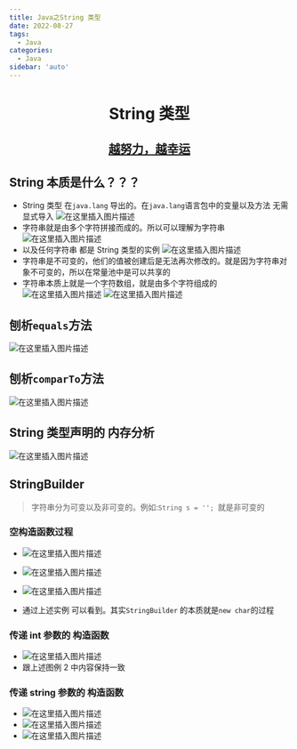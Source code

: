 ```yaml
---
title: Java之String 类型
date: 2022-08-27
tags:
  - Java
categories:
  - Java
sidebar: 'auto'
---
```


<div align = "center"><h1>String 类型</h1></div>
<div align = "center"><h2><u>越努力，越幸运</u></h2></div>

## String 本质是什么？？？

- String 类型 在`java.lang` 导出的。在`java.lang`语言包中的变量以及方法 无需显式导入
  ![在这里插入图片描述](https://img-blog.csdnimg.cn/bebb6cbd8bf64c1f83ba0a6560027a33.png)
- 字符串就是由多个字符拼接而成的。所以可以理解为字符串
  ![在这里插入图片描述](https://img-blog.csdnimg.cn/e284ad4a78c6418ea92c1da58b3cdd33.png)
- 以及任何字符串 都是 String 类型的实例
  ![在这里插入图片描述](https://img-blog.csdnimg.cn/d07cbf324ab44aa2b040fa89d8087f07.png)
- 字符串是不可变的，他们的值被创建后是无法再次修改的。就是因为字符串对象不可变的，所以在常量池中是可以共享的
- 字符串本质上就是一个字符数组，就是由多个字符组成的
  ![在这里插入图片描述](https://img-blog.csdnimg.cn/b1805b85723c4ede89dd6a5c678512f4.png)
  ![在这里插入图片描述](https://img-blog.csdnimg.cn/1640606314ca43f6a7e828de0515599d.png)

## 刨析`equals`方法

![在这里插入图片描述](https://img-blog.csdnimg.cn/b450d5e10f9d478d8dda5b70f957c14e.png#pic_center)

## 刨析`comparTo`方法

![在这里插入图片描述](https://img-blog.csdnimg.cn/46d489cfba7c4efe905c24568a7e338f.png#pic_center)

## String 类型声明的 内存分析

![在这里插入图片描述](https://img-blog.csdnimg.cn/1b397c2ea4f148c6ac98a23c603baa62.png#pic_center)

## StringBuilder

> 字符串分为可变以及非可变的。例如:`String s = ''; `就是非可变的

### 空构造函数过程

- ![在这里插入图片描述](https://img-blog.csdnimg.cn/f48c64deb1454475b05a90f2f0327b4d.png)
- ![在这里插入图片描述](https://img-blog.csdnimg.cn/d661d66b9466417baf4f589039ec5d02.png)
- ![在这里插入图片描述](https://img-blog.csdnimg.cn/b687359bdee2417d96f8d778c2445dcd.png)

- 通过上述实例 可以看到。其实`StringBuilder` 的本质就是`new char`的过程

### 传递 int 参数的 构造函数

- ![在这里插入图片描述](https://img-blog.csdnimg.cn/e728e1b7de334d5a98e0c16104f84847.png)
- 跟上述图例 2 中内容保持一致

### 传递 string 参数的 构造函数

- ![在这里插入图片描述](https://img-blog.csdnimg.cn/a53ae51e129c4c368396d5720dea41e6.png)
- ![在这里插入图片描述](https://img-blog.csdnimg.cn/81a4c3b7e0124c17ab0edd7621cfd1ba.png)
- ![在这里插入图片描述](https://img-blog.csdnimg.cn/45e27bcda24c4fe1a6ad31ab27c142df.png)


